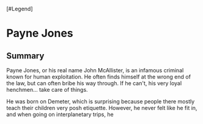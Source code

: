 [#Legend]

# Payne Jones

## Summary

Payne Jones, or his real name John McAllister, is an infamous criminal known for human exploitation. He often finds himself at the wrong end of the law, but can often bribe his way through. If he can't, his very loyal henchmen... take care of things.

He was born on Demeter, which is surprising because people there mostly teach their children very posh etiquette. However, he never felt like he fit in, and when going on interplanetary trips, he 